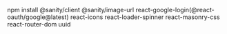  npm install @sanity/client @sanity/image-url react-google-login(@react-oauth/google@latest) react-icons react-loader-spinner react-masonry-css react-router-dom uuid